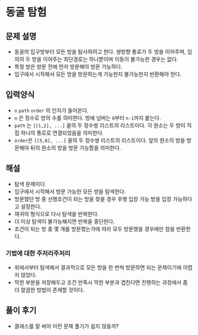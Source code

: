 # 동굴 탐험
## 문제 설명
- 동굴의 입구방부터 모든 방을 탐사하려고 한다. 쌍방향 통로가 두 방을 이어주며, 임의의 두 방을 이어주는 최단경로는 하나뿐이며 이동이 불가능한 경우는 없다.
- 특정 방은 방문 전에 먼저 방문해야 방문 가능하다.
- 입구에서 시작해서 모든 방을 방문하는게 가능한지 불가능한지 반환해야 한다.

## 입력양식
- `n` `path` `order` 의 인자가 들어온다.
- `n` 은 정수로 방의 수를 의미한다. 방에 넘버는 `0`부터 `n-1`까지 붙는다.
- `path` 는 `[[1,2], ...]` 꼴의 두 정수쌍 리스트의 리스트이다. 각 원소는 두 방이 직접 하나의 통로로 연결되었음을 의미한다.
- `order`은 `[[5,8], ...]` 꼴의 두 정수쌍 리스트의 리스트이다. 앞의 원소의 방을 방문해야 뒤의 원소의 방을 방문 가능함을 의미한다. 

## 해설
- 탐색 문제이다.
- 입구에서 시작해서 방문 가능한 모든 방을 탐색한다.
- 방문했던 방 중 선행조건이 되는 방을 찾을 경우 후행 입장 가능 방을 입장 가능하다고 설정한다.
- 재귀의 형식으로 다시 탐색을 반복한다.
- 더 이상 탐색이 불가능해지면 반복을 중단한다.
- 조건이 되는 방 중 몇 개를 방문했는가에 따라 모두 방문했을 경우에만 참을 반환한다.

### 기법에 대한 주저리주저리
- 위에서부터 탐색해서 결과적으로 모든 방을 한 번씩 방문하면 되는 문제이기에 어렵지 않았다.
- 막힌 부분을 저장해두고 조건 만족시 막힌 부분과 겹친다면 진행하는 과정에서 좀 더 깔끔한 방법이 존재할 것이다.

## 풀이 후기
- 클래스를 잘 써야 이런 문제 풀기가 쉽지 않을까?
